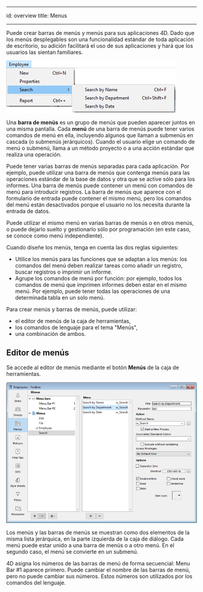 - - -
id: overview title: Menus
- - -

Puede crear barras de menús y menús para sus aplicaciones 4D. Dado que los menús desplegables son una funcionalidad estándar de toda aplicación de escritorio, su adición facilitará el uso de sus aplicaciones y hará que los usuarios las sientan familiares.

![](../assets/en/Menus/menubar.png)

Una **barra de menús** es un grupo de menús que pueden aparecer juntos en una misma pantalla. Cada **menú** de una barra de menús puede tener varios comandos de menú en ella, incluyendo algunos que llaman a submenús en cascada (o submenús jerárquicos). Cuando el usuario elige un comando de menú o submenú, llama a un método proyecto o a una acción estándar que realiza una operación.

Puede tener varias barras de menús separadas para cada aplicación. Por ejemplo, puede utilizar una barra de menús que contenga menús para las operaciones estándar de la base de datos y otra que se active sólo para los informes. Una barra de menús puede contener un menú con comandos de menú para introducir registros. La barra de menús que aparece con el formulario de entrada puede contener el mismo menú, pero los comandos del menú están desactivados porque el usuario no los necesita durante la entrada de datos.

Puede utilizar el mismo menú en varias barras de menús o en otros menús, o puede dejarlo suelto y gestionarlo sólo por programación (en este caso, se conoce como menú independiente).

Cuando diseñe los menús, tenga en cuenta las dos reglas siguientes:
- Utilice los menús para las funciones que se adaptan a los menús: los comandos del menú deben realizar tareas como añadir un registro, buscar registros o imprimir un informe.
- Agrupe los comandos de menú por función: por ejemplo, todos los comandos de menú que imprimen informes deben estar en el mismo menú. Por ejemplo, puede tener todas las operaciones de una determinada tabla en un solo menú.

Para crear menús y barras de menús, puede utilizar:

- el editor de menús de la caja de herramientas,
- los comandos de lenguaje para el tema "Menús",
- una combinación de ambos.


## Editor de menús
Se accede al editor de menús mediante el botón **Menús** de la caja de herramientas.

![](../assets/en/Menus/editor1.png)

Los menús y las barras de menús se muestran como dos elementos de la misma lista jerárquica, en la parte izquierda de la caja de diálogo. Cada menú puede estar unido a una barra de menús o a otro menú. En el segundo caso, el menú se convierte en un submenú.

4D asigna los números de las barras de menú de forma secuencial: Menu Bar #1 aparece primero. Puede cambiar el nombre de las barras de menú, pero no puede cambiar sus números. Estos números son utilizados por los comandos del lenguaje.
